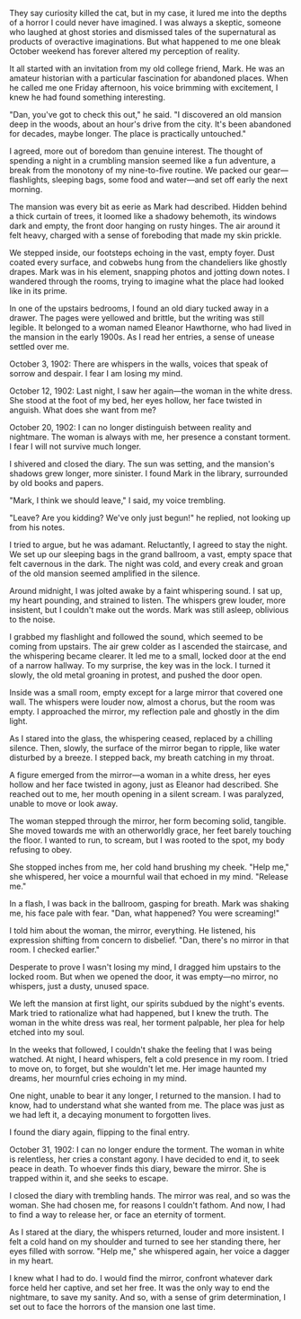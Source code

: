 They say curiosity killed the cat, but in my case, it lured me into the depths of a horror I could never have imagined. I was always a skeptic, someone who laughed at ghost stories and dismissed tales of the supernatural as products of overactive imaginations. But what happened to me one bleak October weekend has forever altered my perception of reality.

It all started with an invitation from my old college friend, Mark. He was an amateur historian with a particular fascination for abandoned places. When he called me one Friday afternoon, his voice brimming with excitement, I knew he had found something interesting.

"Dan, you've got to check this out," he said. "I discovered an old mansion deep in the woods, about an hour's drive from the city. It's been abandoned for decades, maybe longer. The place is practically untouched."

I agreed, more out of boredom than genuine interest. The thought of spending a night in a crumbling mansion seemed like a fun adventure, a break from the monotony of my nine-to-five routine. We packed our gear—flashlights, sleeping bags, some food and water—and set off early the next morning.

The mansion was every bit as eerie as Mark had described. Hidden behind a thick curtain of trees, it loomed like a shadowy behemoth, its windows dark and empty, the front door hanging on rusty hinges. The air around it felt heavy, charged with a sense of foreboding that made my skin prickle.

We stepped inside, our footsteps echoing in the vast, empty foyer. Dust coated every surface, and cobwebs hung from the chandeliers like ghostly drapes. Mark was in his element, snapping photos and jotting down notes. I wandered through the rooms, trying to imagine what the place had looked like in its prime.

In one of the upstairs bedrooms, I found an old diary tucked away in a drawer. The pages were yellowed and brittle, but the writing was still legible. It belonged to a woman named Eleanor Hawthorne, who had lived in the mansion in the early 1900s. As I read her entries, a sense of unease settled over me.

October 3, 1902:
There are whispers in the walls, voices that speak of sorrow and despair. I fear I am losing my mind.

October 12, 1902:
Last night, I saw her again—the woman in the white dress. She stood at the foot of my bed, her eyes hollow, her face twisted in anguish. What does she want from me?

October 20, 1902:
I can no longer distinguish between reality and nightmare. The woman is always with me, her presence a constant torment. I fear I will not survive much longer.

I shivered and closed the diary. The sun was setting, and the mansion's shadows grew longer, more sinister. I found Mark in the library, surrounded by old books and papers.

"Mark, I think we should leave," I said, my voice trembling.

"Leave? Are you kidding? We've only just begun!" he replied, not looking up from his notes.

I tried to argue, but he was adamant. Reluctantly, I agreed to stay the night. We set up our sleeping bags in the grand ballroom, a vast, empty space that felt cavernous in the dark. The night was cold, and every creak and groan of the old mansion seemed amplified in the silence.

Around midnight, I was jolted awake by a faint whispering sound. I sat up, my heart pounding, and strained to listen. The whispers grew louder, more insistent, but I couldn't make out the words. Mark was still asleep, oblivious to the noise.

I grabbed my flashlight and followed the sound, which seemed to be coming from upstairs. The air grew colder as I ascended the staircase, and the whispering became clearer. It led me to a small, locked door at the end of a narrow hallway. To my surprise, the key was in the lock. I turned it slowly, the old metal groaning in protest, and pushed the door open.

Inside was a small room, empty except for a large mirror that covered one wall. The whispers were louder now, almost a chorus, but the room was empty. I approached the mirror, my reflection pale and ghostly in the dim light.

As I stared into the glass, the whispering ceased, replaced by a chilling silence. Then, slowly, the surface of the mirror began to ripple, like water disturbed by a breeze. I stepped back, my breath catching in my throat.

A figure emerged from the mirror—a woman in a white dress, her eyes hollow and her face twisted in agony, just as Eleanor had described. She reached out to me, her mouth opening in a silent scream. I was paralyzed, unable to move or look away.

The woman stepped through the mirror, her form becoming solid, tangible. She moved towards me with an otherworldly grace, her feet barely touching the floor. I wanted to run, to scream, but I was rooted to the spot, my body refusing to obey.

She stopped inches from me, her cold hand brushing my cheek. "Help me," she whispered, her voice a mournful wail that echoed in my mind. "Release me."

In a flash, I was back in the ballroom, gasping for breath. Mark was shaking me, his face pale with fear. "Dan, what happened? You were screaming!"

I told him about the woman, the mirror, everything. He listened, his expression shifting from concern to disbelief. "Dan, there's no mirror in that room. I checked earlier."

Desperate to prove I wasn't losing my mind, I dragged him upstairs to the locked room. But when we opened the door, it was empty—no mirror, no whispers, just a dusty, unused space.

We left the mansion at first light, our spirits subdued by the night's events. Mark tried to rationalize what had happened, but I knew the truth. The woman in the white dress was real, her torment palpable, her plea for help etched into my soul.

In the weeks that followed, I couldn't shake the feeling that I was being watched. At night, I heard whispers, felt a cold presence in my room. I tried to move on, to forget, but she wouldn't let me. Her image haunted my dreams, her mournful cries echoing in my mind.

One night, unable to bear it any longer, I returned to the mansion. I had to know, had to understand what she wanted from me. The place was just as we had left it, a decaying monument to forgotten lives.

I found the diary again, flipping to the final entry.

October 31, 1902:
I can no longer endure the torment. The woman in white is relentless, her cries a constant agony. I have decided to end it, to seek peace in death. To whoever finds this diary, beware the mirror. She is trapped within it, and she seeks to escape.

I closed the diary with trembling hands. The mirror was real, and so was the woman. She had chosen me, for reasons I couldn't fathom. And now, I had to find a way to release her, or face an eternity of torment.

As I stared at the diary, the whispers returned, louder and more insistent. I felt a cold hand on my shoulder and turned to see her standing there, her eyes filled with sorrow. "Help me," she whispered again, her voice a dagger in my heart.

I knew what I had to do. I would find the mirror, confront whatever dark force held her captive, and set her free. It was the only way to end the nightmare, to save my sanity. And so, with a sense of grim determination, I set out to face the horrors of the mansion one last time.
